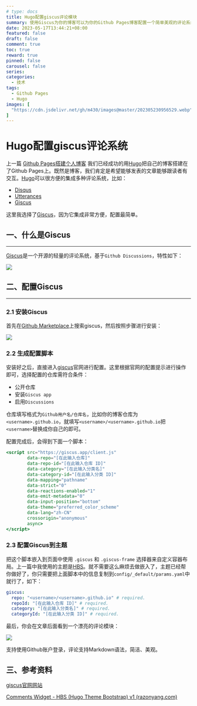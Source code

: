 ```yaml
---
# type: docs 
title: Hugo配置giscus评论模块
summary: 使用Giscus为你的博客可以为你的Github Pages博客配置一个简单美观的评论系统
date: 2023-05-17T13:44:21+08:00
featured: false
draft: false
comment: true
toc: true
reward: true
pinned: false
carousel: false
series:
categories:
  - 技术
tags:
  - Github Pages
  - Hugo
images: [
  "https://cdn.jsdelivr.net/gh/m430/images@master/202305230956529.webp"
]
---
```


# Hugo配置giscus评论系统

上一篇 [Github Pages搭建个人博客](/blog/2023/05/build-your-blog/) 我们已经成功的用[Hugo](https://gohugo.io/)把自己的博客搭建在了Github Pages上。既然是博客，我们肯定是希望能够发表的文章能够跟读者有交互。[Hugo](https://gohugo.io/)可以很方便的集成多种评论系统，比如：

- [Disqus](https://disqus.com/)
- [Utterances](https://utteranc.es/)
- [Giscus](https://giscus.app/)

这里我选择了[Giscus](https://giscus.app/)，因为它集成非常方便，配置最简单。

## 一、什么是Giscus

---

[Giscus](https://giscus.app/)是一个开源的轻量的评论系统，基于`Github Discussions`，特性如下：

![](https://cdn.jsdelivr.net/gh/m430/images@master/202305230956530.webp)

## 二、配置Giscus

---

### 2.1 安装Giscus
首先在[Github Marketplace](https://github.com/marketplace)上搜索giscus，然后按照步骤进行安装：

![](https://cdn.jsdelivr.net/gh/m430/images@master/202305230956531.webp)

### 2.2 生成配置脚本

安装好之后，直接进入[giscus](https://giscus.app/zh-CN)官网进行配置。这里根据官网的配置提示进行操作即可，选择配置的仓库需符合条件：

- 公开仓库
- 安装`Giscus app`
- 启用`Discussions`

仓库填写格式为`Github用户名/仓库名`，比如你的博客仓库为`<username>.github.io`，就填写`<username>/<username>.github.io`把`<username>`替换成你自己的即可。

配置完成后，会得到下面一个脚本：

```jsx
<script src="https://giscus.app/client.js"
        data-repo="[在此输入仓库]"
        data-repo-id="[在此输入仓库 ID]"
        data-category="[在此输入分类名]"
        data-category-id="[在此输入分类 ID]"
        data-mapping="pathname"
        data-strict="0"
        data-reactions-enabled="1"
        data-emit-metadata="0"
        data-input-position="bottom"
        data-theme="preferred_color_scheme"
        data-lang="zh-CN"
        crossorigin="anonymous"
        async>
</script>
```
### 2.3 配置Giscus到主题

把这个脚本嵌入到页面中使用 `.giscus` 和 `.giscus-frame` 选择器来自定义容器布局。上一篇中我使用的主题是[HBS](https://hbs.razonyang.com/)。就不需要这么麻烦去做嵌入了，主题已经帮你做好了，你只需要把上面脚本中的信息复制到`config/_default/params.yaml`中就行了，如下：

```yaml
giscus:
  repo: "<username>/<username>.github.io" # required.
  repoId: "[在此输入仓库 ID]" # required.
  category: "[在此输入分类名]" # required.
  categoryId: "[在此输入分类 ID]" # required.
```

最后，你会在文章后面看到一个漂亮的评论模块：

![](https://cdn.jsdelivr.net/gh/m430/images@master/202305230956532.webp)

支持使用Github账户登录，评论支持Markdown语法，简洁、美观。

## 三、参考资料

[giscus官网网站](https://giscus.app/zh-CN)

[Comments Widget - HBS (Hugo Theme Bootstrap) v1 (razonyang.com)](https://hbs.razonyang.com/v1/en/docs/widgets/comments/)
